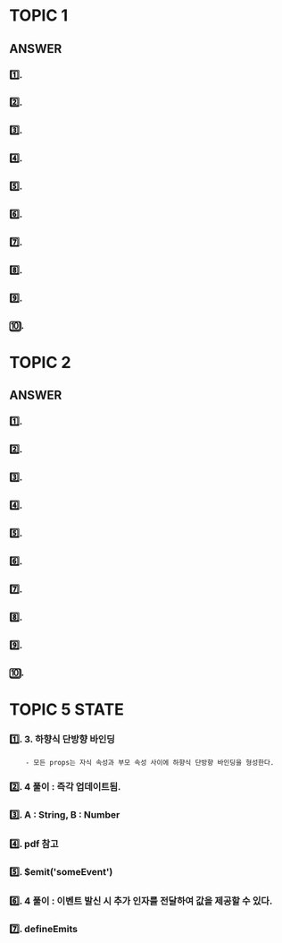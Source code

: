 # TOPIC 1

## ANSWER

### 1️⃣.

### 2️⃣.

### 3️⃣.

### 4️⃣.

### 5️⃣.

### 6️⃣.

### 7️⃣.

### 8️⃣.

### 9️⃣.

### 🔟.

# TOPIC 2

## ANSWER

### 1️⃣.

### 2️⃣.

### 3️⃣.

### 4️⃣.

### 5️⃣.

### 6️⃣.

### 7️⃣.

### 8️⃣.

### 9️⃣.

### 🔟.


# TOPIC 5 STATE

### 1️⃣. 3. 하향식 단방향 바인딩
        - 모든 props는 자식 속성과 부모 속성 사이에 하향식 단방향 바인딩을 형성한다.

### 2️⃣. 4 풀이 : 즉각 업데이트됨.

### 3️⃣. A : String, B : Number

### 4️⃣. pdf 참고

### 5️⃣. $emit('someEvent')

### 6️⃣. 4 풀이 : 이벤트 발신 시 추가 인자를 전달하여 값을 제공할 수 있다.

### 7️⃣. defineEmits
